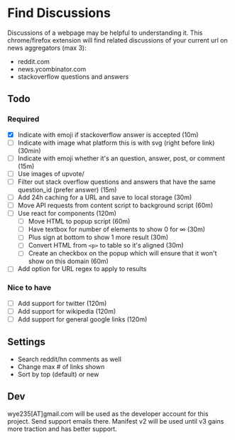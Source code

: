 # Find Discussions

Discussions of a webpage may be helpful to understanding it.
This chrome/firefox extension will find related discussions of your current url on news aggregators (max 3):

* reddit.com
* news.ycombinator.com
* stackoverflow questions and answers

## Todo

### Required

* [X] Indicate with emoji if stackoverflow answer is accepted (10m)
* [ ] Indicate with image what platform this is with svg (right before link) (30min)
* [ ] Indicate with emoji whether it's an question, answer, post, or comment (15m)
* [ ] Use images of upvote/
* [ ] Filter out stack overflow questions and answers that have the same question_id (prefer answer) (15m)
* [ ] Add 24h caching for a URL and save to local storage (30m)
* [ ] Move API requests from content script to background script (60m)
* [ ] Use react for components (120m)
  * [ ] Move HTML to popup script (60m)
  * [ ] Have textbox for number of elements to show 0 for ∞ (30m)
  * [ ] Plus sign at bottom to show 1 more result (30m)
  * [ ] Convert HTML from `<p>` to table so it's aligned (30m)
  * [ ] Create an checkbox on the popup which will ensure that it won't show on this domain (60m)
* [ ] Add option for URL regex to apply to results

### Nice to have

* [ ] Add support for twitter (120m)
* [ ] Add support for wikipedia (120m)
* [ ] Add support for general google links (120m)

## Settings

* Search reddit/hn comments as well
* Change max # of links shown
* Sort by top (default) or new

## Dev

wye235[АТ]gmail.com will be used as the developer account for this project. Send support emails there.
Manifest v2 will be used until v3 gains more traction and has better support.
